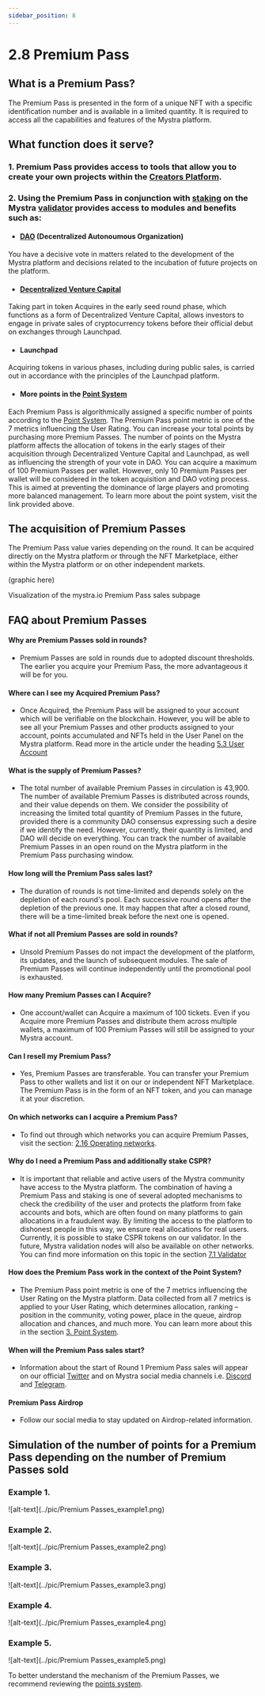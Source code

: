 ```yaml
---
sidebar_position: 8
---
```


# 2.8 Premium Pass

## What is a Premium Pass?

The Premium Pass is presented in the form of a unique NFT with a specific identification number and is available in a limited quantity. It is required to access all the capabilities and features of the Mystra platform.

## What function does it serve?

### 1. Premium Pass provides access to tools that allow you to create your own projects within the <a href="https://docs.mystra.io/docs/PRODUCTS%20AND%20SERVICES/2.1%20Creators%20platform">Creators Platform</a>.


### 2. Using the Premium Pass in conjunction with <a href="https://docs.mystra.io/docs/PRODUCTS%20AND%20SERVICES/2.9-staking">staking</a> on the Mystra <a href="https://docs.mystra.io/docs/validator/7.1-Validator-features">validator</a> provides access to modules and benefits such as:

- #### <a href="https://docs.mystra.io/docs/PRODUCTS%20AND%20SERVICES/2.2%20DAO">DAO</a> (Decentralized Autonoumous Organization)

You have a decisive vote in matters related to the development of the Mystra platform and decisions related to the incubation of future projects on the platform.

- #### <a href="https://docs.mystra.io/docs/PRODUCTS%20AND%20SERVICES/2.3%20Venture%20Capital">Decentralized Venture Capital</a>
Taking part in token Acquires in the early seed round phase, which functions as a form of Decentralized Venture Capital, allows investors to engage in private sales of cryptocurrency tokens before their official debut on exchanges through Launchpad.

- #### Launchpad
Acquiring tokens in various phases, including during public sales, is carried out in accordance with the principles of the Launchpad platform.

- #### More points in the <a href="https://docs.mystra.io/docs/point-system/3.1-Description">Point System</a>
Each Premium Pass is algorithmically assigned a specific number of points according to the <a href="https://docs.mystra.io/docs/point-system/3.1-Description">Point System</a>. The Premium Pass point metric is one of the 7 metrics influencing the User Rating. You can increase your total points by purchasing more Premium Passes. The number of points on the Mystra platform affects the allocation of tokens in the early stages of their acquisition through Decentralized Venture Capital and Launchpad, as well as influencing the strength of your vote in DAO. You can acquire a maximum of 100 Premium Passes per wallet. However, only 10 Premium Passes per wallet will be considered in the token acquisition and DAO voting process. This is aimed at preventing the dominance of large players and promoting more balanced management. To learn more about the point system, visit the link provided above.


## The acquisition of Premium Passes

The Premium Pass value varies depending on the round. It can be acquired directly on the Mystra platform or through the NFT Marketplace, either within the Mystra platform or on other independent markets.

(graphic here)

Visualization of the mystra.io Premium Pass sales subpage

## FAQ about Premium Passes


#### Why are Premium Passes sold in rounds?

- Premium Passes are sold in rounds due to adopted discount thresholds. The earlier you acquire your Premium Pass, the more advantageous it will be for you.

#### Where can I see my Acquired Premium Pass?

- Once Acquired, the Premium Pass will be assigned to your account which will be verifiable on the blockchain. However, you will be able to see all your Premium Passes and other products assigned to your account, points accumulated and NFTs held in the User Panel on the Mystra platform. Read more in the article under the heading <a href="https://docs.mystra.io/docs/PLATFORM/5.3-User-account">5.3 User Account</a>

#### What is the supply of Premium Passes?

- The total number of available Premium Passes in circulation is 43,900. The number of available Premium Passes is distributed across rounds, and their value depends on them. We consider the possibility of increasing the limited total quantity of Premium Passes in the future, provided there is a community DAO consensus expressing such a desire if we identify the need. However, currently, their quantity is limited, and DAO will decide on everything. You can track the number of available Premium Passes in an open round on the Mystra platform in the Premium Pass purchasing window.

#### How long will the Premium Pass sales last?

- The duration of rounds is not time-limited and depends solely on the depletion of each round's pool. Each successive round opens after the depletion of the previous one. It may happen that after a closed round, there will be a time-limited break before the next one is opened.


#### What if not all Premium Passes are sold in rounds?

- Unsold Premium Passes do not impact the development of the platform, its updates, and the launch of subsequent modules. The sale of Premium Passes will continue independently until the promotional pool is exhausted.

#### How many Premium Passes can I Acquire?

- One account/wallet can Acquire a maximum of 100 tickets. Even if you Acquire more Premium Passes and distribute them across multiple wallets, a maximum of 100 Premium Passes will still be assigned to your Mystra account.

#### Can I resell my Premium Pass?

- Yes, Premium Passes are transferable. You can transfer your Premium Pass to other wallets and list it on our or independent NFT Marketplace. The Premium Pass is in the form of an NFT token, and you can manage it at your discretion.

#### On which networks can I acquire a Premium Pass?

- To find out through which networks you can acquire Premium Passes, visit the section: <a href="https://docs.mystra.io/docs/PRODUCTS%20AND%20SERVICES/2.11-networks-and-payments">2.16 Operating networks</a>.

#### Why do I need a Premium Pass and additionally stake CSPR?

- It is important that reliable and active users of the Mystra community have access to the Mystra platform. The combination of having a Premium Pass and staking is one of several adopted mechanisms to check the credibility of the user and protects the platform from fake accounts and bots, which are often found on many platforms to gain allocations in a fraudulent way. By limiting the access to the platform to dishonest people in this way, we ensure real allocations for real users. Currently, it is possible to stake CSPR tokens on our validator. In the future, Mystra validation nodes will also be available on other networks. You can find more information on this topic in the section <a href="https://docs.mystra.io/docs/validator/7.1-Validator-features">7.1 Validator</a>

#### How does the Premium Pass work in the context of the Point System?

- The Premium Pass point metric is one of the 7 metrics influencing the User Rating on the Mystra platform. Data collected from all 7 metrics is applied to your User Rating, which determines allocation, ranking – position in the community, voting power, place in the queue, airdrop allocation and chances, and much more. You can learn more about this in the section <a href="https://docs.mystra.io/docs/point-system/3.1-Description">3. Point System</a>. 


#### When will the Premium Pass sales start?

- Information about the start of Round 1 Premium Pass sales will appear on our official <a href="https://twitter.com/mystraofficial">Twitter</a> and on Mystra social media channels i.e. <a href="https://discord.gg/sZQVdRCyqx">Discord</a> and <a href="https://t.me/mystraofficial">Telegram</a>.


#### Premium Pass Airdrop

- Follow our social media to stay updated on Airdrop-related information.


## Simulation of the number of points for a Premium Pass depending on the number of Premium Passes sold

### Example 1.

![alt-text](../pic/Premium Passes_example1.png)

### Example 2.

![alt-text](../pic/Premium Passes_example2.png)

### Example 3.

![alt-text](../pic/Premium Passes_example3.png)

### Example 4.

![alt-text](../pic/Premium Passes_example4.png)

### Example 5.

![alt-text](../pic/Premium Passes_example5.png)

To better understand the mechanism of the Premium Passes, we recommend reviewing the <a href="https://docs.mystra.io/docs/point-system/3.1-Description">points system</a>.
